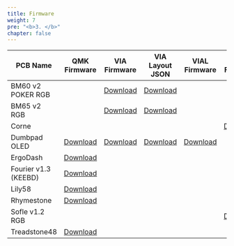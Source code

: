 ```yaml
---
title: Firmware
weight: 7
pre: "<b>3. </b>"
chapter: false
---
```


| PCB Name              | QMK Firmware                                    | VIA Firmware                                | VIA Layout JSON                             | VIAL Firmware                             | ZMK Firmware             |
|-----------------------|-------------------------------------------------|---------------------------------------------|---------------------------------------------|-------------------------------------------|--------------------------------|
| BM60 v2 POKER RGB     |                                                 | [Download](./bm60v2_poker_via.hex)          | [Download](./bm60v2_poker_via.json)         |                                           |                                |
| BM65 v2 RGB           |                                                 | [Download](./bm65v2_via.hex)                | [Download](./bm65v2_via.json)               |                                           |                                |
| Corne                 |                                                 |                                             |                                             |                                           | [Download](corne-firmware.zip) |
| Dumbpad OLED          | [Download](./dumbpad_combo_oled_default.hex)    | [Download](./dumbpad_combo_oled_via.hex)    | [Download](./dumbpad_combo_oled_via.json)   | [Download](./dumbpad_combo_oled_vial.hex) |                                |
| ErgoDash              | [Download](./ergodash_rev1_default.hex)         |                                             |                                             |                                           |                                |
| Fourier v1.3 (KEEBD)  | [Download](./keebd_fourier_default.hex)         |                                             |                                             |                                           |                                |
| Lily58                | [Download](./lily58_rev1_default.hex)           |                                             |                                             |                                           |                                |
| Rhymestone            | [Download](./rhymestone_rev1_default.hex)       |                                             |                                             |                                           |                                |
| Sofle v1.2 RGB        |                                                 |                                             |                                             |                                           | [Download](sofle-firmware.zip) |
| Treadstone48          | [Download](./treadstone48_rev1_default.hex)     |                                             |                                             |                                           |                                |
